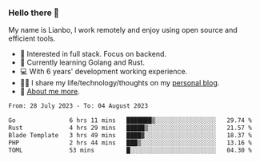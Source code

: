 ### Hello there 👋

My name is Lianbo, I work remotely and enjoy using open source and efficient tools.

- 🔭 Interested in full stack. Focus on backend.
- 🌱 Currently learning Golang and Rust.
- 💻 With 6 years' development working experience.
- ✍🏻 I share my life/technology/thoughts on my [personal blog](https://godruoyi.com).
- 👒 [About me more](https://godruoyi.com/posts/About-godruoyi).

<!--START_SECTION:waka-->

```txt
From: 28 July 2023 - To: 04 August 2023

Go               6 hrs 11 mins   ███████▒░░░░░░░░░░░░░░░░░   29.74 %
Rust             4 hrs 29 mins   █████▒░░░░░░░░░░░░░░░░░░░   21.57 %
Blade Template   3 hrs 49 mins   ████▓░░░░░░░░░░░░░░░░░░░░   18.37 %
PHP              2 hrs 44 mins   ███▒░░░░░░░░░░░░░░░░░░░░░   13.16 %
TOML             53 mins         █░░░░░░░░░░░░░░░░░░░░░░░░   04.30 %
```

<!--END_SECTION:waka-->
